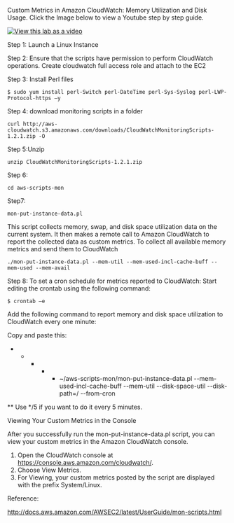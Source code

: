 Custom Metrics in Amazon CloudWatch: Memory Utilization and Disk Usage. Click the Image below to view a Youtube step by step guide.
 

[![View this lab as a video](https://i.ytimg.com/vi/bgRt3kiNt_Q/maxresdefault.jpg)](https://www.youtube.com/watch?v=bgRt3kiNt_Q&t=454s) 
  
 
Step 1: Launch a Linux Instance

Step 2: Ensure that the scripts have permission to perform CloudWatch operations. Create cloudwatch full access role and attach to the EC2
 
Step 3: Install Perl files
```console
$ sudo yum install perl-Switch perl-DateTime perl-Sys-Syslog perl-LWP-Protocol-https –y
```
 
Step 4: download monitoring scripts in a folder
```console 
curl http://aws-cloudwatch.s3.amazonaws.com/downloads/CloudWatchMonitoringScripts-1.2.1.zip -O
```
 
Step 5:Unzip
```console
unzip CloudWatchMonitoringScripts-1.2.1.zip
``` 
 
Step 6: 
```console
cd aws-scripts-mon
``` 
 
Step7:
```console
mon-put-instance-data.pl
```

This script collects memory, swap, and disk space utilization data on the current system. It then makes a remote call to Amazon CloudWatch to report the collected data as custom metrics.
To collect all available memory metrics and send them to CloudWatch
 
```console
./mon-put-instance-data.pl --mem-util --mem-used-incl-cache-buff --mem-used --mem-avail
```
 
Step 8:
To set a cron schedule for metrics reported to CloudWatch:
Start editing the crontab using the following command:
```console 
$ crontab –e
```
Add the following command to report memory and disk space utilization to CloudWatch every one minute:
 
Copy and paste this:
* * * * * ~/aws-scripts-mon/mon-put-instance-data.pl --mem-used-incl-cache-buff --mem-util --disk-space-util --disk-path=/ --from-cron
 
** Use */5 if you want to do it every 5 minutes.
 
Viewing Your Custom Metrics in the Console

After you successfully run the mon-put-instance-data.pl script, you can view your custom metrics in the Amazon CloudWatch console.
 
1. Open the CloudWatch console at https://console.aws.amazon.com/cloudwatch/.
2. Choose View Metrics.
3. For Viewing, your custom metrics posted by the script are displayed with the prefix System/Linux.
 
 
Reference:
 
http://docs.aws.amazon.com/AWSEC2/latest/UserGuide/mon-scripts.html
 
 
